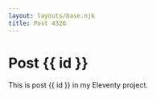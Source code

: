 ```yaml
---
layout: layouts/base.njk
title: Post 4326
---
```


# Post {{ id }}

This is post {{ id }} in my Eleventy project.

